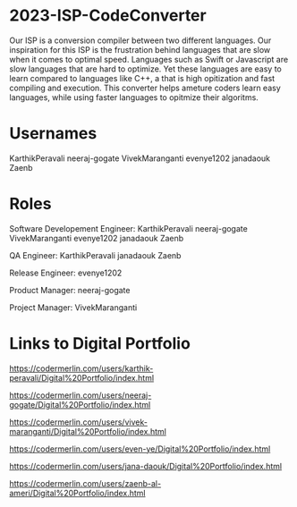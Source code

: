 # 2023-ISP-CodeConverter

Our ISP is a conversion compiler between two different languages. Our inspiration for this ISP is the frustration behind languages that are slow when it comes to optimal speed. Languages such as Swift or Javascript are slow languages that are hard to optimize. Yet these languages are easy to learn compared to languages like C++, a  that is high opitization and fast compiling and execution. This converter helps ameture coders learn easy languages, while using faster languages to opitmize their algoritms. 

# Usernames

KarthikPeravali
neeraj-gogate
VivekMaranganti
evenye1202
janadaouk
Zaenb

# Roles

Software Developement Engineer:
KarthikPeravali
neeraj-gogate
VivekMaranganti
evenye1202
janadaouk
Zaenb

QA Engineer:
KarthikPeravali
janadaouk
Zaenb

Release Engineer:
evenye1202

Product Manager:
neeraj-gogate

Project Manager:
VivekMaranganti

# Links to Digital Portfolio
https://codermerlin.com/users/karthik-peravali/Digital%20Portfolio/index.html

https://codermerlin.com/users/neeraj-gogate/Digital%20Portfolio/index.html

https://codermerlin.com/users/vivek-maranganti/Digital%20Portfolio/index.html

https://codermerlin.com/users/even-ye/Digital%20Portfolio/index.html

https://codermerlin.com/users/jana-daouk/Digital%20Portfolio/index.html

https://codermerlin.com/users/zaenb-al-ameri/Digital%20Portfolio/index.html
